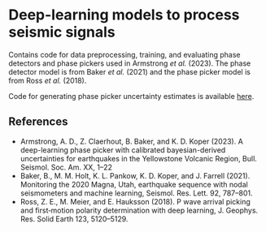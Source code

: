 # Deep-learning models to process seismic signals
Contains code for data preprocessing, training, and evaluating phase detectors and phase pickers used in Armstrong *et al.* (2023). The phase detector model is from Baker *et al.* (2021) and the phase picker model is from Ross *et al.* (2018). 

Code for generating phase picker uncertainty estimates is available [here](https://github.com/armstrong06/atucus).

## References
- Armstrong, A. D., Z. Claerhout, B. Baker, and K. D. Koper (2023). A deep-learning phase picker with calibrated bayesian-derived uncertainties for earthquakes in the Yellowstone Volcanic Region, Bull. Seismol. Soc. Am. XX, 1–22
- Baker, B., M. M. Holt, K. L. Pankow, K. D. Koper, and J. Farrell (2021). Monitoring the 2020 Magna, Utah, earthquake sequence with nodal seismometers and machine learning, Seismol. Res. Lett. 92, 787–801.
- Ross, Z. E., M. Meier, and E. Hauksson (2018). P wave arrival picking and first‐motion polarity determination with deep learning, J. Geophys. Res. Solid Earth 123, 5120–5129.
